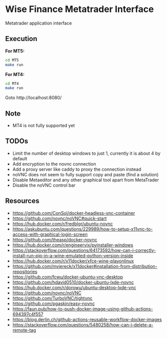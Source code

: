 # Wise Finance Metatrader Interface

Metatrader application interface

## Execution

**For MT5:**

```bash
cd MT5
make run

```

**For MT4:**

```bash
cd MT4
make run

```

Goto http://localhost:8080/

## Note

- MT4 is not fully supported yet

## TODOs

- Limit the number of desktop windows to just 1, currently it is about 4 by default
- Add encryption to the novnc connection
- Add a proxy server like caddy to proxy the connection instead
- noVNC does not seem to fully support copy and paste (find a solution)
- Disable Metaeditor and any other graphical tool apart from MetaTrader
- Disable the noVNC control bar

## Resources

- https://github.com/ConSol/docker-headless-vnc-container
- https://github.com/novnc/noVNC#quick-start
- https://hub.docker.com/r/fredblgr/ubuntu-novnc
- https://askubuntu.com/questions/229989/how-to-setup-x11vnc-to-access-with-graphical-login-screen
- https://github.com/theasp/docker-novnc
- https://hub.docker.com/r/engineervix/pyinstaller-windows
- https://stackoverflow.com/questions/64173592/how-can-i-correctly-install-run-pip-in-a-wine-emulated-python-version-inside
- https://hub.docker.com/r/x11docker/xfce-wine-playonlinux
- https://github.com/mviereck/x11docker#installation-from-distribution-repositories
- https://github.com/fcwu/docker-ubuntu-vnc-desktop
- https://github.com/hdavid0510/docker-ubuntu-lxde-novnc
- https://hub.docker.com/r/dorowu/ubuntu-desktop-lxde-vnc
- https://github.com/novnc/noVNC
- https://github.com/TurboVNC/tightvnc
- https://github.com/pgaskin/easy-novnc
- https://faun.pub/how-to-push-docker-image-using-github-actions-694397c4f557
- https://blog.derlin.ch/github-actions-reusable-workflow-docker-images
- https://stackoverflow.com/questions/5480258/how-can-i-delete-a-remote-tag
